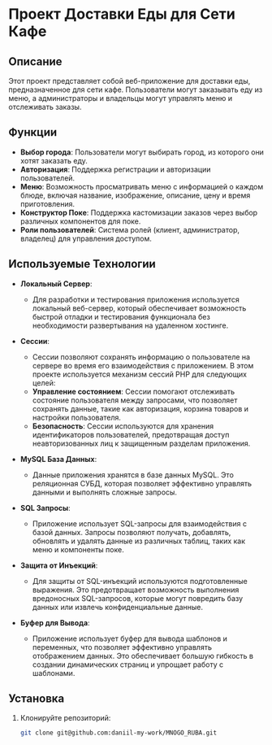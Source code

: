 # Проект Доставки Еды для Сети Кафе

## Описание

Этот проект представляет собой веб-приложение для доставки еды, предназначенное для сети кафе. Пользователи могут заказывать еду из меню, а администраторы и владельцы могут управлять меню и отслеживать заказы.

## Функции

- **Выбор города**: Пользователи могут выбирать город, из которого они хотят заказать еду.
- **Авторизация**: Поддержка регистрации и авторизации пользователей.
- **Меню**: Возможность просматривать меню с информацией о каждом блюде, включая название, изображение, описание, цену и время приготовления.
- **Конструктор Поке**: Поддержка кастомизации заказов через выбор различных компонентов для поке.
- **Роли пользователей**: Система ролей (клиент, администратор, владелец) для управления доступом.

## Используемые Технологии

- **Локальный Сервер**: 
  - Для разработки и тестирования приложения используется локальный веб-сервер, который обеспечивает возможность быстрой отладки и тестирования функционала без необходимости развертывания на удаленном хостинге.
 
- **Сессии**: 
  - Сессии позволяют сохранять информацию о пользователе на сервере во время его взаимодействия с приложением. В этом проекте используется механизм сессий PHP для следующих целей:
  - **Управление состоянием**: Сессии помогают отслеживать состояние пользователя между запросами, что позволяет сохранять данные, такие как авторизация, корзина товаров и настройки пользователя.
  - **Безопасность**: Сессии используются для хранения идентификаторов пользователей, предотвращая доступ неавторизованных лиц к защищенным разделам приложения.

- **MySQL База Данных**: 
  - Данные приложения хранятся в базе данных MySQL. Это реляционная СУБД, которая позволяет эффективно управлять данными и выполнять сложные запросы.

- **SQL Запросы**: 
  - Приложение использует SQL-запросы для взаимодействия с базой данных. Запросы позволяют получать, добавлять, обновлять и удалять данные из различных таблиц, таких как меню и компоненты поке.

- **Защита от Инъекций**: 
  - Для защиты от SQL-инъекций используются подготовленные выражения. Это предотвращает возможность выполнения вредоносных SQL-запросов, которые могут повредить базу данных или извлечь конфиденциальные данные.

- **Буфер для Вывода**: 
  - Приложение использует буфер для вывода шаблонов и переменных, что позволяет эффективно управлять отображением данных. Это обеспечивает большую гибкость в создании динамических страниц и упрощает работу с шаблонами.

## Установка

1. Клонируйте репозиторий:
   ```bash
   git clone git@github.com:daniil-my-work/MNOGO_RUBA.git
